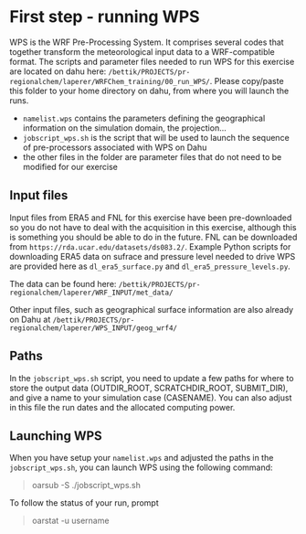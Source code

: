 # First step - running WPS

WPS is the WRF Pre-Processing System. It comprises several codes that together transform the meteorological input data to a WRF-compatible format.
The scripts and parameter files needed to run WPS for this exercise are located on dahu here: `/bettik/PROJECTS/pr-regionalchem/laperer/WRFChem_training/00_run_WPS/`.
Please copy/paste this folder to your home directory on dahu, from where you will launch the runs.
- `namelist.wps` contains the parameters defining the geographical information on the simulation domain, the projection...
- `jobscript_wps.sh` is the script that will be used to launch the sequence of pre-processors associated with WPS on Dahu
- the other files in the folder are parameter files that do not need to be modified for our exercise

## Input files

Input files from ERA5 and FNL for this exercise have been pre-downloaded so you do not have to deal with the acquisition in this exercise, although this is something you should be able to do in the future. FNL can be downloaded from `https://rda.ucar.edu/datasets/ds083.2/`. Example Python scripts for downloading ERA5 data on sufrace and pressure level needed to drive WPS are provided here as `dl_era5_surface.py` and `dl_era5_pressure_levels.py`. 

The data can be found here: `/bettik/PROJECTS/pr-regionalchem/laperer/WRF_INPUT/met_data/`

Other input files, such as geographical surface information are also already on Dahu at `/bettik/PROJECTS/pr-regionalchem/laperer/WPS_INPUT/geog_wrf4/`

## Paths

In the `jobscript_wps.sh` script, you need to update a few paths for where to store the output data (OUTDIR_ROOT, SCRATCHDIR_ROOT, SUBMIT_DIR), and give a name to your simulation case (CASENAME). You can also adjust in this file the run dates and the allocated computing power.


## Launching WPS

When you have setup your `namelist.wps` and adjusted the paths in the `jobscript_wps.sh`, you can launch WPS using the following command: 
> oarsub -S ./jobscript_wps.sh

To follow the status of your run, prompt
> oarstat -u username
